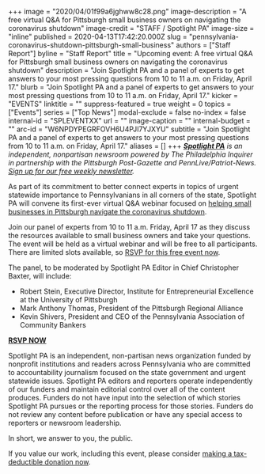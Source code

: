 +++
image = "2020/04/01f99a6jghww8c28.png"
image-description = "A free virtual Q&A for Pittsburgh small business owners on navigating the coronavirus shutdown"
image-credit = "STAFF / Spotlight PA"
image-size = "inline"
published = 2020-04-13T17:42:20.000Z
slug = "pennsylvania-coronavirus-shutdown-pittsburgh-small-business"
authors = ["Staff Report"]
byline = "Staff Report"
title = "Upcoming event: A free virtual Q&A for Pittsburgh small business owners on navigating the coronavirus shutdown"
description = "Join Spotlight PA and a panel of experts to get answers to your most pressing questions from 10 to 11 a.m. on Friday, April 17."
blurb = "Join Spotlight PA and a panel of experts to get answers to your most pressing questions from 10 to 11 a.m. on Friday, April 17."
kicker = "EVENTS"
linktitle = ""
suppress-featured = true
weight = 0
topics = ["Events"]
series = ["Top News"]
modal-exclude = false
no-index = false
internal-id = "SPLEVENTXX"
url = ""
image-caption = ""
internal-budget = ""
arc-id = "W6NPDYPEGRFOVH6U4PJI7YJXYU"
subtitle = "Join Spotlight PA and a panel of experts to get answers to your most pressing questions from 10 to 11 a.m. on Friday, April 17."
aliases = []
+++
<a href="https://www.spotlightpa.org/"><i><b>Spotlight PA</b></i></a><i> is an independent, nonpartisan newsroom powered by The Philadelphia Inquirer in partnership with the Pittsburgh Post-Gazette and PennLive/Patriot-News. </i><a href="https://www.spotlightpa.org/newsletters"><i>Sign up for our free weekly newsletter</i></a><i>.</i>

As part of its commitment to better connect experts in topics of urgent statewide importance to Pennsylvanians in all corners of the state, Spotlight PA will convene its first-ever virtual Q&amp;A webinar focused on <a href="https://inquirer.zoom.us/webinar/register/WN_9vMrjhjXSA6QxcJ9_nNyzw" target=_blank>helping small businesses in Pittsburgh navigate the coronavirus shutdown</a>.

Join our panel of experts from 10 to 11 a.m. Friday, April 17 as they discuss the resources available to small business owners and take your questions. The event will be held as a virtual webinar and will be free to all participants. There are limited slots available, so <a href="https://inquirer.zoom.us/webinar/register/WN_9vMrjhjXSA6QxcJ9_nNyzw" target=_blank>RSVP for this free event now</a>.

The panel, to be moderated by Spotlight PA Editor in Chief Christopher Baxter, will include:

* Robert Stein, Executive Director, Institute for Entrepreneurial Excellence at the University of Pittsburgh
* Mark Anthony Thomas, President of the Pittsburgh Regional Alliance
* Kevin Shivers, President and CEO of the Pennsylvania Association of Community Bankers

<a href="https://inquirer.zoom.us/webinar/register/WN_9vMrjhjXSA6QxcJ9_nNyzw" target=_blank><b>RSVP NOW</b></a>

Spotlight PA is an independent, non-partisan news organization funded by nonprofit institutions and readers across Pennsylvania who are committed to accountability journalism focused on the state government and urgent statewide issues. Spotlight PA editors and reporters operate independently of our funders and maintain editorial control over all of the content produces. Funders do not have input into the selection of which stories Spotlight PA pursues or the reporting process for those stories. Funders do not review any content before publication or have any special access to reporters or newsroom leadership.

In short, we answer to you, the public.

If you value our work, including this event, please consider [making a tax-deductible donation now](https://www.spotlightpa.org/donate).